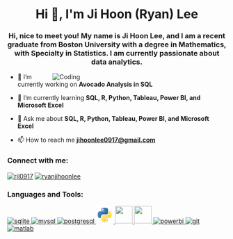 <h1 align="center">Hi 👋, I'm Ji Hoon (Ryan) Lee</h1>
<h3 align="center">Hi, nice to meet you! My name is Ji Hoon Lee, and I am a recent graduate from Boston University with a degree in Mathematics, with Specialty in Statistics. I am currently passionate about data analytics.</h3>
<img align="right" alt="Coding" width="400" src="https://cdn.dribbble.com/users/1162077/screenshots/3848914/programmer.gif"/>

- 🔭 I’m currently working on **Avocado Analysis in SQL**

- 🌱 I’m currently learning **SQL, R, Python, Tableau, Power BI, and Microsoft Excel**

- 💬 Ask me about **SQL, R, Python, Tableau, Power BI, and Microsoft Excel**

- 📫 How to reach me **jihoonlee0917@gmail.com**

<h3 align="left">Connect with me:</h3>
<p align="left">
<a href="https://linkedin.com/in/ryanjihoonlee" target="blank"><img align="center" src="https://raw.githubusercontent.com/rahuldkjain/github-profile-readme-generator/master/src/images/icons/Social/linked-in-alt.svg" alt="rjl0917" height="30" width="40" /></a>
<a href="https://instagram.com/ryanjihoonlee" target="blank"><img align="center" src="https://raw.githubusercontent.com/rahuldkjain/github-profile-readme-generator/master/src/images/icons/Social/instagram.svg" alt="ryanjihoonlee" height="30" width="40" /></a>
</p>

<h3 align="left">Languages and Tools:</h3>
<p align="left"> </a> <a href="https://www.sqlite.org/" target="_blank" rel="noreferrer"> <img src="https://www.vectorlogo.zone/logos/sqlite/sqlite-icon.svg" alt="sqlite" width="40" height="40"/> </a> <a href="https://www.mysql.com/" target="_blank" rel="noreferrer"> <img src="https://upload.wikimedia.org/wikipedia/labs/8/8e/Mysql_logo.png" alt="mysql" width="40" height="40"/> </a> <a href="https://www.postgresql.org/" target="_blank" rel="noreferrer"> <img src="https://upload.wikimedia.org/wikipedia/commons/2/29/Postgresql_elephant.svg" alt="postgresql" width="40" height="40"/> </a> <a href="https://www.python.org" target="_blank" rel="noreferrer"> <img src="https://raw.githubusercontent.com/devicons/devicon/master/icons/python/python-original.svg" alt="python" width="40" height="40"/> </a> <a href="https://www.r-project.org/" target="_blank" rel="noreferrer"> <img src="https://upload.wikimedia.org/wikipedia/commons/thumb/1/1b/R_logo.svg/1280px-R_logo.svg.png" width="40" height="40"/> </a> <a href="https://www.tableau.com/" target="_blank" rel="noreferrer"> <img src="https://logos-world.net/wp-content/uploads/2021/10/Tableau-Symbol.png" width="40" height="40"/> </a> <a href="https://www.microsoft.com/en-us/power-platform/products/power-bi" target="_blank" rel="noreferrer"> <img src="https://upload.wikimedia.org/wikipedia/commons/c/cf/New_Power_BI_Logo.svg" alt="powerbi" width="40" height="40"/> </a> <a href="https://git-scm.com/" target="_blank" rel="noreferrer"> <img src="https://www.vectorlogo.zone/logos/git-scm/git-scm-icon.svg" alt="git" width="40" height="40"/> </a> <a href="https://www.mathworks.com/" target="_blank" rel="noreferrer"> <img src="https://upload.wikimedia.org/wikipedia/commons/2/21/Matlab_Logo.png" alt="matlab" width="40" height="40"/> </a>   </a> </p>                                                                                                                                                                                                                                                                                                                                                                                                                                                                                                                                                                                                                                                                                                                                                                                                                                          
